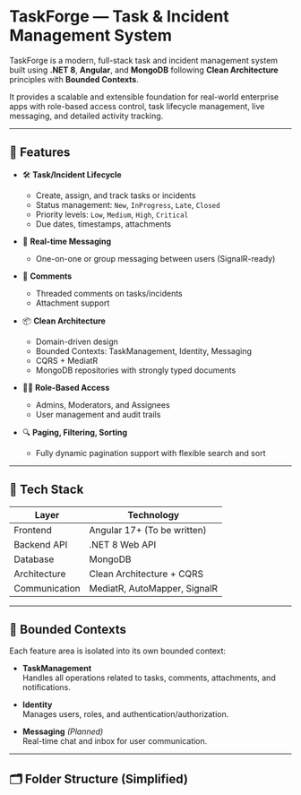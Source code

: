 # TaskForge — Task & Incident Management System

TaskForge is a modern, full-stack task and incident management system built using **.NET 8**, **Angular**, and **MongoDB** following **Clean Architecture** principles with **Bounded Contexts**.

It provides a scalable and extensible foundation for real-world enterprise apps with role-based access control, task lifecycle management, live messaging, and detailed activity tracking.

---

## 🚀 Features

- 🛠 **Task/Incident Lifecycle**
  - Create, assign, and track tasks or incidents
  - Status management: `New`, `InProgress`, `Late`, `Closed`
  - Priority levels: `Low`, `Medium`, `High`, `Critical`
  - Due dates, timestamps, attachments

- 💬 **Real-time Messaging**
  - One-on-one or group messaging between users (SignalR-ready)

- 🧵 **Comments**
  - Threaded comments on tasks/incidents
  - Attachment support

- 📦 **Clean Architecture**
  - Domain-driven design
  - Bounded Contexts: TaskManagement, Identity, Messaging
  - CQRS + MediatR
  - MongoDB repositories with strongly typed documents

- 🧑‍💼 **Role-Based Access**
  - Admins, Moderators, and Assignees
  - User management and audit trails

- 🔍 **Paging, Filtering, Sorting**
  - Fully dynamic pagination support with flexible search and sort

---

## 🧱 Tech Stack

| Layer            | Technology                      |
|------------------|----------------------------------|
| Frontend         | Angular 17+     (To be written) |
| Backend API      | .NET 8 Web API                  |
| Database         | MongoDB                         |
| Architecture     | Clean Architecture + CQRS       |
| Communication    | MediatR, AutoMapper, SignalR    |


---

## 📁 Bounded Contexts

Each feature area is isolated into its own bounded context:

- **TaskManagement**  
  Handles all operations related to tasks, comments, attachments, and notifications.

- **Identity**  
  Manages users, roles, and authentication/authorization.

- **Messaging** *(Planned)*  
  Real-time chat and inbox for user communication.

---

## 🗂 Folder Structure (Simplified)

